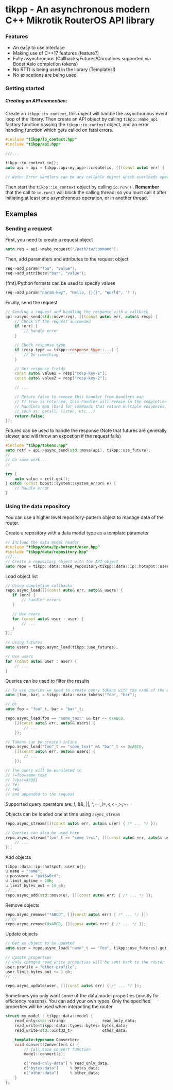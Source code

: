 # tikpp - An asynchronous modern C++ Mikrotik RouterOS API library

### Features
- An easy to use interface
- Making use of C++17 features (feature?)
- Fully asynchronous (Callbacks/Futures/Coroutines supported via Boost.Asio completion tokens)
- No RTTI is being used in the library (Templates!)
- No expcetions are being used

### Getting started
##### Creating an API connection:

Create an `tikpp::io_context`, this object will handle the asynchronous event loop of the library.
Then create an API object by calling `tikpp::make_api` factory function passing the `tikpp::io_context` object, and an error handling function which gets called on fatal errors.

```cpp
#include "tikpp/io_context.hpp"
#include "tikpp/api.hpp"

///...

tikpp::io_context io{};
auto api = api = tikpp::api<my_app>::create(io, [](const auto& err) { ... });

// Note: Error handlers can be any callable object which overloads operator()(const boost::system::error_code&) function
```

Then start the `tikpp::io_context` object by calling `io.run()` . **Remember** that the call to `io.run()` will block the calling thread, so you must call it after initiating at least one asynchronous operation, or in another thread.

## Examples
### Sending a request

First, you need to create a request object

```cpp
auto req = api->make_request("/path/to/command");
```

Then, add parameters and attributes to the request object

```cpp
req->add_param("foo", "value");
req->add_attribute("bar", "value");
```

{fmt}/Python formats can be used to specify values

```cpp
req->add_param("param-key", "Hello, {}{}", "World", '!');
```

Finally, send the request

```cpp
// Sending a request and handling the response with a callback
api->async_send(std::move(req), [](const auto& err, auto&& resp) {
    // Check if the request succeeded
    if (err) {
        // handle error
    }

    // Check response type
    if (resp.type == tikpp::response_type::...) {
        // Do something
    }

    // Get response fields
    const auto& value1 = resp["resp-key-1"];
    const auto& value2 = resp["resp-key-2"];

    // ...

    // Return false to remove this handler from handlers map
    // If true is returned, this handler will remain in the completion
    // handlers map (Used for commands that return multiple responses,
    // such as: getall, listen, etc...)
    return false;
});
```

Futures can be used to handle the response (Note that futures are generally slower, and will throw an expcetion if the request fails)

```cpp
#include "tikpp/tokens.hpp"
auto retf = api->async_send(std::move(api), tikpp::use_future);
//
// Do some work...
//

try {
    auto value = retf.get();
} catch (const boost::system::system_error& e) {
    // handle error
}
```

### Using the data repository
You can use a higher level repository-pattern object to manage data of the router.

Create a repository with a data model type as a template parameter

```cpp
// Include the data model header
#include "tikpp/data/ip/hotspot/user.hpp"
#include "tikpp/data/repository.hpp"
///...
// Create a repository object with the API object
auto repo = tikpp::data::make_repository<tikpp::data::ip::hotspot::user>(api);
```

Load object list

```cpp
// Using completion callbacks
repo.async_load([](const auto& err, auto&& users) {
   if (err) {
       // handler errors
   }

   // Use users
   for (const auto& user : user) {
       // ...
   }
});

// Using futures
auto users = repo.async_load(tikpp::use_futures);

// Use users
for (const auto& user : user) {
    // ...
}
```

Queries can be used to filter the results

```cpp
// To use queries we need to create query tokens with the name of the query fields
auto [foo, bar] = tikpp::data::make_tokens("foo", "bar");

// Or
auto foo = "foo"_t, bar = "bar"_t;

repo.async_load(foo == "some_text" && bar <= 0xABCD,
    [](const auto& err, auto&& users) {
        // ...
    });

// Tokens can be created inline
repo.async_load("foo"_t == "some_text" && "bar"_t <= 0xABCD,
    [](const auto& err, auto&& users) {
        // ...
    });

// The query will be evaulated to
// ?=foo=some_text
// ?<bar=43981
// ?#!
// ?#&
// and appended to the request
```

Supported query operators are:  !, &&, ||, ^,==,!=,<,<=,>,>=

Objects can be loaded one at time using `async_stream`

```cpp
repo.async_stream([](const auto& err, auto&& user) { /* ... */ });

// Queries can also be used here
repo.async_stream("foo"_t == "some_text", [](const auto& err, auto&& user) {
    // ...
});
```

Add objects

```cpp
tikpp::data::ip::hotspot::user u{};
u.name = "name";
u.password = "pa$$w0rd";
u.limit_uptime = 10h;
u.limit_bytes_out = 10_gb;
//...
repo.async_add(std::move(u), [](const auto& err) { /* ... */ });
```

Remove objects

```cpp
repo.async_remove("*ABCD", [](const auto& err) { /* ... */ });
// Or
repo.async_remove(0xABCD, [](const auto& err) { /* ... */ });
```

Update objects

```cpp
// Get an object to be updated
auto user = repo.async_load("name"_t == "foo", tikpp::use_futures).get()[0];

// Update properties
// Only changed read_write properties will be sent back to the router
user.profile = "other-profile";
user.limit_bytes_out += 1_gb;
// ...

repo.async_update(user, [](const auto& err) { /* ... */ });
```

Sometimes you only want some of the data model properties (mostly for efficiency reasons). You can add your own types.
Only the specified properties will be used when interacting the router

```cpp
struct my_model : tikpp::data::model {
    read_only<std::string>                read_only_data;
    read_write<tikpp::data::types::bytes> bytes_data;
    read_write<std::uint32_t>             other_data;

    template<typename Converter>
    void convert(Converter& c) {
        // Call base convert function
        model::convert(c);

        c["read-only-data"] % read_only_data;
        c["bytes-data"]     % bytes_data;
        c["other-data"]     % other_data;
    }
};
```
